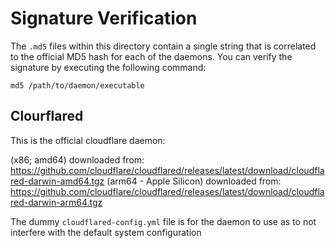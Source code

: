 # Signature Verification

The `.md5` files within this directory contain a single string that is correlated to the official MD5 hash for each of the daemons. You can verify the signature by executing the following command:

`md5 /path/to/daemon/executable`

## Clourflared

This is the official cloudflare daemon:

(x86; amd64) downloaded from: https://github.com/cloudflare/cloudflared/releases/latest/download/cloudflared-darwin-amd64.tgz
(arm64 - Apple Silicon) downloaded from: https://github.com/cloudflare/cloudflared/releases/latest/download/cloudflared-darwin-arm64.tgz

The dummy `cloudflared-config.yml` file is for the daemon to use as to not interfere with the default system configuration